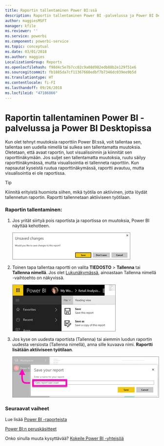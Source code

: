 ```yaml
---
title: Raportin tallentaminen Power BI:ssä
description: Raportin tallentaminen Power BI -palvelussa ja Power BI Desktopissa
author: maggiesMSFT
manager: kfile
ms.reviewer: ''
ms.service: powerbi
ms.component: powerbi-service
ms.topic: conceptual
ms.date: 03/01/2018
ms.author: maggies
LocalizationGroup: Reports
ms.openlocfilehash: f98d4c5e7b7cc02c9a08d982edb88b2e129f51e6
ms.sourcegitcommit: fb1885da7cf11367660edbf7b7346dc039ee9b5d
ms.translationtype: HT
ms.contentlocale: fi-FI
ms.lasthandoff: 09/26/2018
ms.locfileid: "47186866"
---
```

# <a name="save-a-report-in-power-bi-service-and-power-bi-desktop"></a>Raportin tallentaminen Power BI -palvelussa ja Power BI Desktopissa
Kun olet tehnyt muutoksia raporttiin Power BI:ssä, voit tallentaa sen, tallentaa sen uudella nimellä tai sulkea sen tallentamatta muutoksia. Oletetaan, että avaat raportin, luot visualisoinnin ja kiinnität sen raporttinäkymään. Jos suljet sen tallentamatta muutoksia, ruutu säilyy raporttinäkymässä, mutta visualisointia ei tallenneta raporttiin. Kun napsautat kyseistä ruutua raporttinäkymässä, raportti avautuu, mutta visualisointia ei ole raportissa.

> [!TIP]
> Kiinnitä erityistä huomiota siihen, mikä työtila on aktiivinen, jotta löydät tallennetun raportin. Raportti tallennetaan aktiiviseen työtilaan.
> 
> 

### <a name="to-save-a-report"></a>Raportin tallentaminen:
1. Jos yrität siirtyä pois raportista ja raportissa on muutoksia, Power BI näyttää kehotteen.
   
   ![Muutosten tallentaminen](media/service-report-save/power-bi-unsaved.png)
2. Toinen tapa tallentaa raportti on valita **TIEDOSTO** \> **Tallenna** tai **Tallenna nimellä**. Jos olet [Lukunäkymässä](consumer/end-user-reading-view.md), ainoastaan Tallenna nimellä -vaihtoehto on näkyvissä. 
   
   ![Raportin tallentaminen](media/service-report-save/power-bi-save-new.png)
3. Jos kyse on uudesta raportista (Tallenna) tai aiemmin luodun raportin uudesta versiosta (Tallenna nimellä), anna sille kuvaava nimi.  **Raportti lisätään aktiiviseen työtilaan**.
   
    ![anna raportille nimi](media/service-report-save/power-bi-save-dialog.png)

### <a name="next-steps"></a>Seuraavat vaiheet
Lue lisää [Power BI -raporteista](consumer/end-user-reports.md)

[Power BI:n peruskäsitteet](consumer/end-user-basic-concepts.md)

Onko sinulla muuta kysyttävää? [Kokeile Power BI -yhteisöä](http://community.powerbi.com/)

